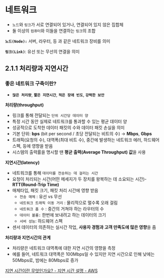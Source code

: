 # 네트워크

- `노드`와 `링크`가 서로 연결되어 있거나, 연결되어 있지 않은 집합체
- 둘 이상의 `컴퓨터`와 이들을 연결하는 `링크`의 조합

**`노드(Node):`** 서버, 라우터, 등 과 같은 네트워크 장비를 의미

**`링크(Link)`**: 유선 또는 무선의 연결을 의미

## 2.1.1 처리량과 지연시간

### 좋은 네트워크 구축이란?

- **`많은 처리량`**, **`짧은 지연시간`**, **`적은 장애 빈도`**, **`강력한 보안`**

**처리량(throughput)**

- 링크를 통해 전달되는 `단위 시간당 데이터 양`
- 특정 시간 동안 실제로 네트워크를 통과할 수 있는 평균 데이터 양
- 성공적으로 도착한 데이터 패킷의 수와 데이터 패킷 손실을 의미
- 기본 단위:  **bps** (bit per second / 초당 전달되는 비트의 수) →  **Mbps**, **Gbps**
- 트래픽(요청의 수), 대역폭(최대 비트 수), 중간에 발생하는 네트워크 에러, 하드웨어 스펙, 등에 영향을 받음
- 시스템의 출력률을 명시할 땐 **평균 출력(Average Throughput) 값**을 사용

**지연시간(latency)**

- 네트워크를 통해 `데이터를 전송하는 데 걸리는 시간`
- 요청이 처리되는 시간(어떤 메세지가 두 장치를 왕복하는 데 소요되는 시간)- **RTT(Round-Trip Time)**
- 매체타입, 패킷 크기, 패킷 처리 시간에 영향 받음
    - `전송 매체` : 유선 vs 무선
    - `네트워크 트래픽 이동 거리` : 물리적으로 멀수록 오래 걸림
    - `네트워크 홉 수` : 중간의 거쳐야 하는 라우터의 수
    - `데이터 볼륨:` 한번에 보내려고 하는 데이터의 크기
    - `서버 성능`: 하드웨어 스펙
- 센서 데이터의 의존하는 실시간 작업, **사용자 경험과 고객 만족도에 많은 영향**을 줌

**처리량과 지연시간의 관계**

- 처리량은 네트워크 대역폭에 대한 지연 시간의 영향을 측정
- 예를 들어, 네트워크 대역폭은 100Mbps일 수 있지만 지연 시간으로 인해 낮에는 50Mbps로, 밤에는 80Mbps로 증가

[지연 시간이란 무엇인가요? - 지연 시간 설명 - AWS](https://aws.amazon.com/ko/what-is/latency/)
